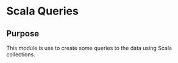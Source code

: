 # Scala Queries

## Purpose
This module is use to create some queries to the data using Scala collections.

<!--TODO: Explain module-->